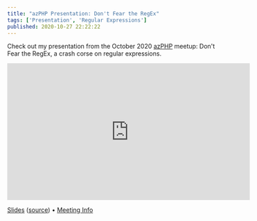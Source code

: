 ```yaml
---
title: "azPHP Presentation: Don't Fear the RegEx"
tags: ['Presentation', 'Regular Expressions']
published: 2020-10-27 22:22:22
---
```


Check out my presentation from the October 2020 [azPHP](https://www.meetup.com/azPHPUG)
meetup: Don't Fear the RegEx, a crash corse on regular expressions.

<div class="video">
    <iframe width="560" height="315" src="https://www.youtube.com/embed/BBspmonJ2rg?start=360" frameborder="0" allow="accelerometer; autoplay; clipboard-write; encrypted-media; gyroscope; picture-in-picture" allowfullscreen></iframe>
</div>

[Slides](https://dont-fear-the-regex.phlak.dev/) ([source](https://github.com/PHLAK/dont-fear-the-regex))
• [Meeting Info](https://www.meetup.com/azPHPUG/events/hhctxrybcnbkc/)
